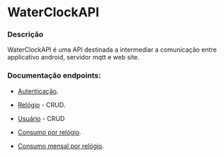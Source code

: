 # WaterClockAPI

### Descrição
WaterClockAPI é uma API destinada a intermediar a comunicação entre applicativo android, servidor mqtt e web site.

### Documentação endpoints:
- [Autenticação](/docs/authentication.md).
- [Relógio](/docs/clock.md) - CRUD.
- [Usuário](/docs/user.md) - CRUD

- [Consumo por relógio](/docs/get_all_consumption_by_id.md).
- [Consumo mensal por relógio](/docs/get_all_consumption_by_id_and_time.md).


